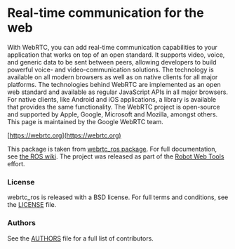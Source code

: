# Real-time communication for the web

With WebRTC, you can add real-time communication capabilities to your application that works on top of an open standard. It supports video, voice, and generic data to be sent between peers, allowing developers to build powerful voice- and video-communication solutions. The technology is available on all modern browsers as well as on native clients for all major platforms. The technologies behind WebRTC are implemented as an open web standard and available as regular JavaScript APIs in all major browsers. For native clients, like Android and iOS applications, a library is available that provides the same functionality. The WebRTC project is open-source and supported by Apple, Google, Microsoft and Mozilla, amongst others. This page is maintained by the Google WebRTC team.

[https://webrtc.org](https://webrtc.org)

This package is taken from [webrtc_ros package](https://github.com/RobotWebTools/webrtc_ros).
For full documentation, see [the ROS wiki](http://wiki.ros.org/webrtc_ros).
The project was released as part of the [Robot Web Tools](https://robotwebtools.github.io/) effort.

### License

webrtc_ros is released with a BSD license. For full terms and conditions, see the [LICENSE](LICENSE) file.

### Authors

See the [AUTHORS](AUTHORS.md) file for a full list of contributors.
